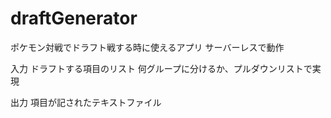 # draftGenerator

ポケモン対戦でドラフト戦する時に使えるアプリ
サーバーレスで動作

入力
ドラフトする項目のリスト
何グループに分けるか、プルダウンリストで実現

出力
項目が記されたテキストファイル
